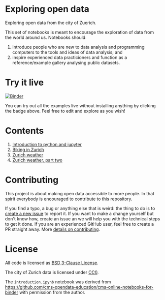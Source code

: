 # Exploring open data

Exploring open data from the city of Zuerich.

This set of notebooks is meant to encourage the exploration of data from the
world around us. Notebooks should:

1. introduce people who are new to data analysis and programming computers
to the tools and ideas of data analysis; and
1. inspire experienced data practicioners and function as a reference/example
gallery analysing public datasets.


# Try it live

[![Binder](https://mybinder.org/badge.svg)](https://mybinder.org/v2/gh/wildtreetech/explore-open-data/master)

You can try out all the examples live without installing anything by
clicking the badge above. Feel free to edit and explore as you wish!


# Contents

1. [Introduction to python and jupyter](https://mybinder.org/v2/gh/wildtreetech/explore-open-data/master?filepath=introduction.ipynb)
1. [Biking in Zurich](https://mybinder.org/v2/gh/wildtreetech/explore-open-data/master?filepath=bikes-per-week.ipynb)
1. [Zurich weather](https://mybinder.org/v2/gh/wildtreetech/explore-open-data/master?filepath=weather-trends.ipynb)
1. [Zurich weather, part two](https://mybinder.org/v2/gh/wildtreetech/explore-open-data/master?filepath=zurich-weather-exploration.ipynb)


# Contributing

This project is about making open data accessible to more people. In that
spirit everybody is encouraged to contribute to this repository.

If you find a typo, a bug or anything else that is weird: the thing to do is to
[create a new issue](https://github.com/wildtreetech/explore-open-data/issues/new)
to report it. If you want to make a change yourself but don't know how, create
an issue an we will help you with the technical steps to get it done. If you
are an experienced GitHub user, feel free to create a PR straight away. More
[details on contributing](CONTRIBUTING.md).


# License

All code is licensed as [BSD 3-Clause License](LICENSE).

The city of Zurich data is licensed under [CC0](https://creativecommons.org/publicdomain/zero/1.0/).

The `introduction.ipynb` notebook was derived from https://github.com/cms-opendata-education/cms-online-notebooks-for-binder with
permission from the author.

